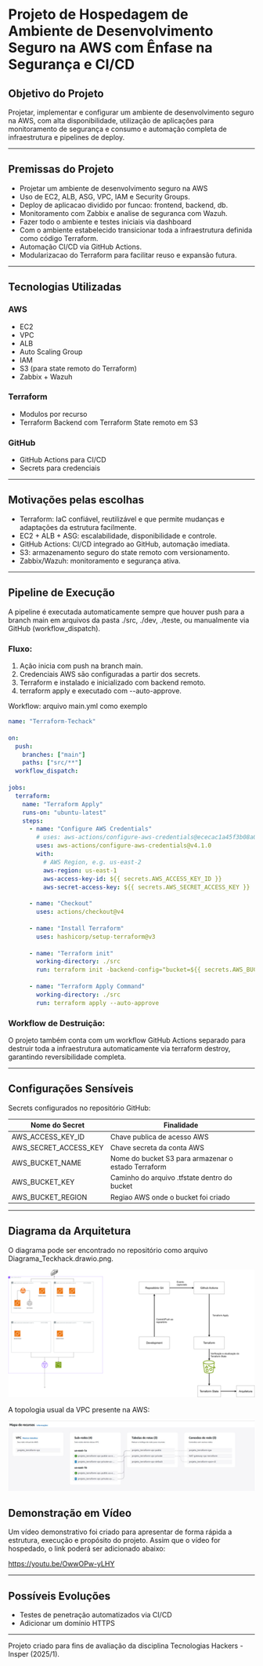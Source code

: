 # Projeto de Hospedagem de Ambiente de Desenvolvimento Seguro na AWS com Ênfase na Segurança e CI/CD

## Objetivo do Projeto

Projetar, implementar e configurar um ambiente de desenvolvimento seguro na AWS, com alta disponibilidade, utilização de aplicações para monitoramento de segurança e consumo e automação completa de infraestrutura e pipelines de deploy.

---

## Premissas do Projeto

- Projetar um ambiente de desenvolvimento seguro na AWS
- Uso de EC2, ALB, ASG, VPC, IAM e Security Groups.
- Deploy de aplicacao dividido por funcao: frontend, backend, db.
- Monitoramento com Zabbix e analise de seguranca com Wazuh.
- Fazer todo o ambiente e testes iniciais via dashboard
- Com o ambiente estabelecido transicionar toda a infraestrutura definida como código Terraform.
- Automação CI/CD via GitHub Actions.
- Modularizacao do Terraform para facilitar reuso e expansão futura.

---

## Tecnologias Utilizadas

### AWS

- EC2
- VPC
- ALB
- Auto Scaling Group
- IAM
- S3 (para state remoto do Terraform)
- Zabbix + Wazuh

### Terraform

- Modulos por recurso
- Terraform Backend com Terraform State remoto em S3

### GitHub

- GitHub Actions para CI/CD
- Secrets para credenciais

---

## Motivações pelas escolhas

- Terraform: IaC confiável, reutilizável e que permite mudanças e adaptações da estrutura facilmente.
- EC2 + ALB + ASG: escalabilidade, disponibilidade e controle.
- GitHub Actions: CI/CD integrado ao GitHub, automação imediata.
- S3: armazenamento seguro do state remoto com versionamento.
- Zabbix/Wazuh: monitoramento e segurança ativa.

---

## Pipeline de Execução

A pipeline é executada automaticamente sempre que houver push para a branch main em arquivos da pasta ./src, ./dev, ./teste, ou manualmente via GitHub (workflow_dispatch).

### Fluxo:

1. Ação inicia com push na branch main.
2. Credenciais AWS são configuradas a partir dos secrets.
3. Terraform e instalado e inicializado com backend remoto.
4. terraform apply e executado com --auto-approve.

Workflow: arquivo main.yml como exemplo

```yaml
name: "Terraform-Techack"

on:
  push:
    branches: ["main"]
    paths: ["src/**"]
  workflow_dispatch:

jobs:
  terraform:
    name: "Terraform Apply"
    runs-on: "ubuntu-latest"
    steps:
      - name: "Configure AWS Credentials"
        # uses: aws-actions/configure-aws-credentials@ececac1a45f3b08a01d2dd070d28d111c5fe6722
        uses: aws-actions/configure-aws-credentials@v4.1.0
        with:
          # AWS Region, e.g. us-east-2
          aws-region: us-east-1
          aws-access-key-id: ${{ secrets.AWS_ACCESS_KEY_ID }}
          aws-secret-access-key: ${{ secrets.AWS_SECRET_ACCESS_KEY }}

      - name: "Checkout"
        uses: actions/checkout@v4

      - name: "Install Terraform"
        uses: hashicorp/setup-terraform@v3

      - name: "Terraform init"
        working-directory: ./src
        run: terraform init -backend-config="bucket=${{ secrets.AWS_BUCKET_NAME }}" -backend-config="key=${{ secrets.AWS_BUCKET_KEY }}" -backend-config="region=${{ secrets.AWS_BUCKET_REGION }}"

      - name: "Terraform Apply Command"
        working-directory: ./src
        run: terraform apply --auto-approve
```

### Workflow de Destruição:

O projeto também conta com um workflow GitHub Actions separado para destruir toda a infraestrutura automaticamente via terraform destroy, garantindo reversibilidade completa.

---

## Configurações Sensíveis

Secrets configurados no repositório GitHub:

| Nome do Secret        | Finalidade                                          |
| --------------------- | --------------------------------------------------- |
| AWS_ACCESS_KEY_ID     | Chave publica de acesso AWS                         |
| AWS_SECRET_ACCESS_KEY | Chave secreta da conta AWS                          |
| AWS_BUCKET_NAME       | Nome do bucket S3 para armazenar o estado Terraform |
| AWS_BUCKET_KEY        | Caminho do arquivo .tfstate dentro do bucket        |
| AWS_BUCKET_REGION     | Regiao AWS onde o bucket foi criado                 |

---

## Diagrama da Arquitetura

O diagrama pode ser encontrado no repositório como arquivo Diagrama_Teckhack.drawio.png.

![Diagrama da Arquitetura](Diagrama_Techack.drawio.png)

A topologia usual da VPC presente na AWS:

![Topologia VPC](topologia_vpc.jpg)

## Demonstração em Vídeo

Um vídeo demonstrativo foi criado para apresentar de forma rápida a estrutura, execução e propósito do projeto. Assim que o vídeo for hospedado, o link poderá ser adicionado abaixo:

https://youtu.be/OwwOPw-yLHY

---

## Possíveis Evoluções

- Testes de penetração automatizados via CI/CD
- Adicionar um domínio HTTPS

---

Projeto criado para fins de avaliação da disciplina Tecnologias Hackers - Insper (2025/1).
